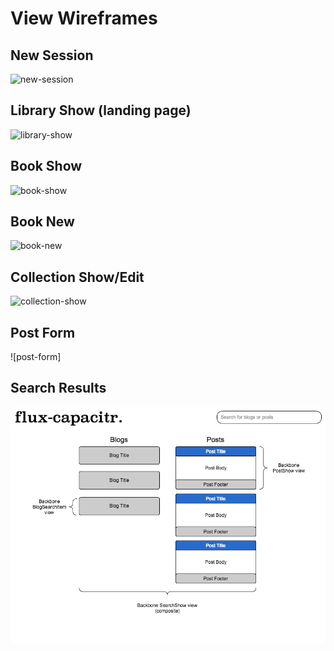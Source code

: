 # View Wireframes

## New Session
![new-session]

## Library Show (landing page)
![library-show]

## Book Show
![book-show]

## Book New
![book-new]

## Collection Show/Edit
![collection-show]

## Post Form
![post-form]

## Search Results
![search-results]

[new-session]: ./wireframes/session_new.png
[library-show]: ./wireframes/library_show.png
[book-show]: ./wireframes/book_show.png
[book-new]: ./wireframes/book_new.png
[collection-show]: ./wireframes/collection_show_edit.png
[collection-new]: ./wireframes/collection_new.png
[search-results]: ./wireframes/search_results.png
